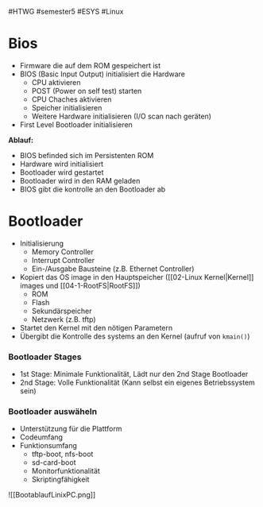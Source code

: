 #HTWG
#semester5
#ESYS
#Linux 

# Bios 
- Firmware die auf dem ROM gespeichert ist
- BIOS (Basic Input Output) initialisiert die Hardware
	- CPU aktivieren
	- POST (Power on self test) starten
	- CPU Chaches aktivieren
	- Speicher initialisieren
	- Weitere Hardware initialisieren (I/O scan nach geräten)
- First Level Bootloader initialisieren

**Ablauf:**
- BIOS befinded sich im Persistenten ROM
- Hardware wird initialisiert
- Bootloader wird gestartet
- Bootloader wird in den RAM geladen
- BIOS gibt die kontrolle an den Bootloader ab

# Bootloader
- Initialisierung
	- Memory Controller 
	- Interrupt Controller 
	- Ein-/Ausgabe Bausteine (z.B. Ethernet Controller)
- Kopiert das OS image in den Hauptspeicher ([[02-Linux Kernel|Kernel]] images und [[04-1-RootFS|RootFS]])
	- ROM 
	- Flash 
	- Sekundärspeicher 
	- Netzwerk (z.B. tftp)
- Startet den Kernel mit den nötigen Parametern
- Übergibt die Kontrolle des systems an den Kernel (aufruf von `kmain()`)

### Bootloader Stages

- 1st Stage: Minimale Funktionalität, Lädt nur den 2nd Stage Bootloader
- 2nd Stage: Volle Funktionalität (Kann selbst ein eigenes Betriebssystem sein)

### Bootloader auswäheln
- Unterstützung für die Plattform
- Codeumfang
- Funktionsumfang
	- tftp-boot, nfs-boot
	- sd-card-boot
	- Monitorfunktionalität
	- Skriptingfähigkeit

![[BootablaufLinixPC.png]]